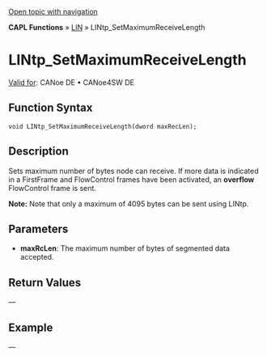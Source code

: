 [Open topic with navigation](../../../../../CANoeDEFamily.htm#Topics/CAPLFunctions/LIN/Functions/CAPLfunctionLINtpSetMaximumReceiveLength.md)

**CAPL Functions** » [LIN](../CAPLfunctionsLINOverview.md) » LINtp_SetMaximumReceiveLength

# LINtp_SetMaximumReceiveLength

[Valid for](../../../Shared/FeatureAvailability.md): CANoe DE • CANoe4SW DE

## Function Syntax

```plaintext
void LINtp_SetMaximumReceiveLength(dword maxRecLen);
```

## Description

Sets maximum number of bytes node can receive. If more data is indicated in a FirstFrame and FlowControl frames have been activated, an **overflow** FlowControl frame is sent.

**Note:** Note that only a maximum of 4095 bytes can be sent using LINtp.

## Parameters

- **maxRcLen**: The maximum number of bytes of segmented data accepted.

## Return Values

—

## Example

—
